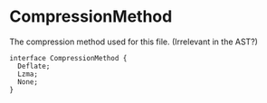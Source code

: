 # CompressionMethod

The compression method used for this file. (Irrelevant in the AST?)

```
interface CompressionMethod {
  Deflate;
  Lzma;
  None;
}
```
